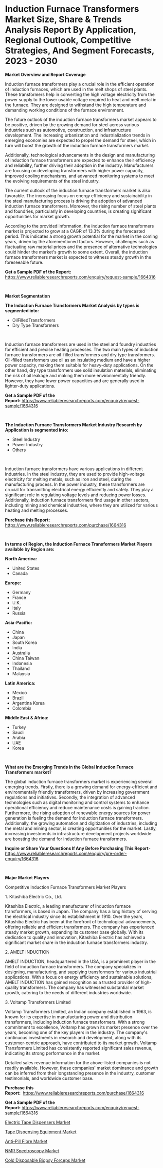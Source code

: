 <p><h1>Induction Furnace Transformers Market Size, Share & Trends Analysis Report By Application, Regional Outlook, Competitive Strategies, And Segment Forecasts, 2023 - 2030</h1></p><p><strong>Market Overview and Report Coverage</strong></p>
<p><p>Induction furnace transformers play a crucial role in the efficient operation of induction furnaces, which are used in the melt shops of steel plants. These transformers help in converting the high voltage electricity from the power supply to the lower usable voltage required to heat and melt metal in the furnace. They are designed to withstand the high temperature and demanding working conditions of the furnace environment.</p><p>The future outlook of the induction furnace transformers market appears to be positive, driven by the growing demand for steel across various industries such as automotive, construction, and infrastructure development. The increasing urbanization and industrialization trends in emerging economies are expected to propel the demand for steel, which in turn will boost the growth of the induction furnace transformers market.</p><p>Additionally, technological advancements in the design and manufacturing of induction furnace transformers are expected to enhance their efficiency and reliability, further driving their adoption in the industry. Manufacturers are focusing on developing transformers with higher power capacity, improved cooling mechanisms, and advanced monitoring systems to meet the evolving requirements of the steel industry.</p><p>The current outlook of the induction furnace transformers market is also favorable. The increasing focus on energy efficiency and sustainability in the steel manufacturing process is driving the adoption of advanced induction furnace transformers. Moreover, the rising number of steel plants and foundries, particularly in developing countries, is creating significant opportunities for market growth.</p><p>According to the provided information, the induction furnace transformers market is projected to grow at a CAGR of 13.3% during the forecasted period. This indicates a strong growth potential for the market in the coming years, driven by the aforementioned factors. However, challenges such as fluctuating raw material prices and the presence of alternative technologies could hinder the market's growth to some extent. Overall, the induction furnace transformers market is expected to witness steady growth in the foreseeable future.</p></p>
<p><strong>Get a Sample PDF of the Report:</strong> <a href="https://www.reliableresearchreports.com/enquiry/request-sample/1664316">https://www.reliableresearchreports.com/enquiry/request-sample/1664316</a></p>
<p>&nbsp;</p>
<p><strong>Market Segmentation</strong></p>
<p><strong>The Induction Furnace Transformers Market Analysis by types is segmented into:</strong></p>
<p><ul><li>OilFilledTransformers</li><li>Dry Type Transformers</li></ul></p>
<p>&nbsp;</p>
<p><p>Induction furnace transformers are used in the steel and foundry industries for efficient and precise heating processes. The two main types of induction furnace transformers are oil-filled transformers and dry type transformers. Oil-filled transformers use oil as an insulating medium and have a higher power capacity, making them suitable for heavy-duty applications. On the other hand, dry type transformers use solid insulation materials, eliminating the risk of oil leakage and making them more environmentally friendly. However, they have lower power capacities and are generally used in lighter-duty applications.</p></p>
<p><strong>Get a Sample PDF of the Report:</strong>&nbsp;<a href="https://www.reliableresearchreports.com/enquiry/request-sample/1664316">https://www.reliableresearchreports.com/enquiry/request-sample/1664316</a></p>
<p>&nbsp;</p>
<p><strong>The Induction Furnace Transformers Market Industry Research by Application is segmented into:</strong></p>
<p><ul><li>Steel Industry</li><li>Power Industry</li><li>Others</li></ul></p>
<p>&nbsp;</p>
<p><p>Induction furnace transformers have various applications in different industries. In the steel industry, they are used to provide high-voltage electricity for melting metals, such as iron and steel, during the manufacturing process. In the power industry, these transformers are crucial for transmitting electrical energy efficiently and safely. They play a significant role in regulating voltage levels and reducing power losses. Additionally, induction furnace transformers find usage in other sectors, including mining and chemical industries, where they are utilized for various heating and melting processes.</p></p>
<p><strong>Purchase this Report:</strong>&nbsp; <a href="https://www.reliableresearchreports.com/purchase/1664316">https://www.reliableresearchreports.com/purchase/1664316</a></p>
<p>&nbsp;</p>
<p><strong>In terms of Region, the Induction Furnace Transformers Market Players available by Region are:</strong></p>
<p>
    <p> <strong> North America: </strong>
        <ul>
            <li>United States</li>
            <li>Canada</li>
        </ul>
        </p> 
    <p> <strong> Europe: </strong>
        <ul>
            <li>Germany</li>
            <li>France</li>
            <li>U.K.</li>
            <li>Italy</li>
            <li>Russia</li>
        </ul>
        </p> 
    <p> <strong> Asia-Pacific: </strong>
        <ul>
            <li>China</li>
            <li>Japan</li>
            <li>South Korea</li>
            <li>India</li>
            <li>Australia</li>
            <li>China Taiwan</li>
            <li>Indonesia</li>
            <li>Thailand</li>
            <li>Malaysia</li>
        </ul>
        </p> 
    <p> <strong> Latin America: </strong>
        <ul>
            <li>Mexico</li>
            <li>Brazil</li>
            <li>Argentina Korea</li>
            <li>Colombia</li>
        </ul>
        </p> 
    <p> <strong> Middle East & Africa: </strong>
        <ul>
            <li>Turkey</li>
            <li>Saudi</li>
            <li>Arabia</li>
            <li>UAE</li>
            <li>Korea</li>
        </ul>
    </p>
    </p>
<p>&nbsp;</p>
<p><strong>What are the Emerging Trends in the Global Induction Furnace Transformers market?</strong></p>
<p><p>The global induction furnace transformers market is experiencing several emerging trends. Firstly, there is a growing demand for energy-efficient and environmentally friendly transformers, driven by increasing government regulations and initiatives. Secondly, the integration of advanced technologies such as digital monitoring and control systems to enhance operational efficiency and reduce maintenance costs is gaining traction. Furthermore, the rising adoption of renewable energy sources for power generation is fueling the demand for induction furnace transformers. Additionally, the growing automation and digitization of industries, including the metal and mining sector, is creating opportunities for the market. Lastly, increasing investments in infrastructure development projects worldwide are boosting the demand for induction furnace transformers.</p></p>
<p><strong>Inquire or Share Your Questions If Any Before Purchasing This Report</strong>- <a href="https://www.reliableresearchreports.com/enquiry/pre-order-enquiry/1664316">https://www.reliableresearchreports.com/enquiry/pre-order-enquiry/1664316</a></p>
<p>&nbsp;</p>
<p><strong>Major Market Players</strong></p>
<p><p>Competitive Induction Furnace Transformers Market Players</p><p>1. Kitashiba Electric Co., Ltd.</p><p>Kitashiba Electric, a leading manufacturer of induction furnace transformers, is based in Japan. The company has a long history of serving the electrical industry since its establishment in 1910. Over the years, Kitashiba Electric has been at the forefront of technological advancements, offering reliable and efficient transformers. The company has experienced steady market growth, expanding its customer base globally. With its dedication to quality and innovation, Kitashiba Electric has achieved a significant market share in the induction furnace transformers industry.</p><p>2. AMELT INDUCTION</p><p>AMELT INDUCTION, headquartered in the USA, is a prominent player in the field of induction furnace transformers. The company specializes in designing, manufacturing, and supplying transformers for various industrial applications. With a focus on energy efficiency and sustainable solutions, AMELT INDUCTION has gained recognition as a trusted provider of high-quality transformers. The company has witnessed substantial market growth, catering to the needs of different industries worldwide.</p><p>3. Voltamp Transformers Limited</p><p>Voltamp Transformers Limited, an Indian company established in 1963, is known for its expertise in manufacturing power and distribution transformers, including induction furnace transformers. With a strong commitment to excellence, Voltamp has grown its market presence over the years, becoming one of the key players in the industry. The company's continuous investments in research and development, along with its customer-centric approach, have contributed to its market growth. Voltamp Transformers Limited has consistently reported significant sales revenue, indicating its strong performance in the market.</p><p>Detailed sales revenue information for the above-listed companies is not readily available. However, these companies' market dominance and growth can be inferred from their longstanding presence in the industry, customer testimonials, and worldwide customer base.</p></p>
<p><strong>Purchase this Report:</strong>&nbsp;&nbsp;<a href="https://www.reliableresearchreports.com/purchase/1664316">https://www.reliableresearchreports.com/purchase/1664316</a></p>
<p></p>
<p><strong>Get a Sample PDF of the Report:</strong>&nbsp;<a href="https://www.reliableresearchreports.com/enquiry/request-sample/1664316">https://www.reliableresearchreports.com/enquiry/request-sample/1664316</a></p>
<p><p><a href="https://medium.com/@kimzemlak1955/electric-tape-dispensers-market-size-growth-forecast-2023-2030-e266f4196d73">Electric Tape Dispensers Market</a></p><p><a href="https://medium.com/@tobyyundt2023/tape-dispensing-equipment-market-size-growth-forecast-2023-2030-f95920fd4075">Tape Dispensing Equipment Market</a></p><p><a href="https://github.com/GroverBarry/Market-Research-Report-List-2/blob/main/anti-pill-fibre-market.md">Anti-Pill Fibre Market</a></p><p><a href="https://www.linkedin.com/pulse/nmr-spectroscopy-market-size-growth-forecast-from-2023-2030/">NMR Spectroscopy Market</a></p><p><a href="https://github.com/NorbertYates/Market-Research-Report-List-2/blob/main/cold-disposable-biopsy-forceps-market.md">Cold Disposable Biopsy Forceps Market</a></p></p>